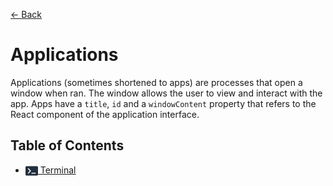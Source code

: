 [← Back](../README.md)

# Applications

Applications (sometimes shortened to apps) are processes that open a window when ran. The window allows the user to view and interact with the app. Apps have a `title`, `id` and a `windowContent` property that refers to the React component of the application interface.

## Table of Contents

- [<img src="../../../public/media/applications/icons/terminal.svg" width=20 height=20 style="vertical-align: middle; background: none;"/> Terminal](./terminal/README.md)
